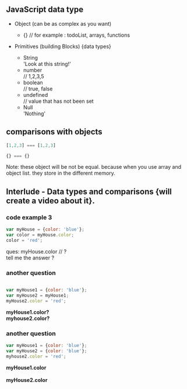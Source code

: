 ## JavaScript data type

+ Object (can be as complex as you want)
    * {} // for example : todoList, arrays, functions

+ Primitives (building Blocks) {data types}

  * String <br> 'Look at this string!'
  * number <br> // 1,2,3,5 
  * boolean <br> // true, false
  * undefined <br> // value that has not been set
  * Null <br> 'Nothing'
  

## comparisons with objects

```js
[1,2,3] === [1,2,3] 

{} === {}
```

Note: these object will be not be equal. because when you use
array and object list. they store in the different memory. 

## Interlude - Data types and comparisons {will create a video about it}.




### code example 3

```js 
var myHouse = {color: 'blue'};
var color = myHouse.color;
color = 'red';

````

ques: myHouse.color // ?  
tell me the answer ? 



### another question 

```js 

var myHouse1 = {color: 'blue'};
var myHouse2 = myHouse1;
myHouse2.color = 'red';
```
**myHouse1.color?** <br>
**myhouse2.color?**


### another question

```js
var myHouse1 = {color: 'blue'};
var myHouse2 = {color: 'blue'};
myhouse2.color = 'red';

```
**myHouse1.color** <br>\
**myHouse2.color**


